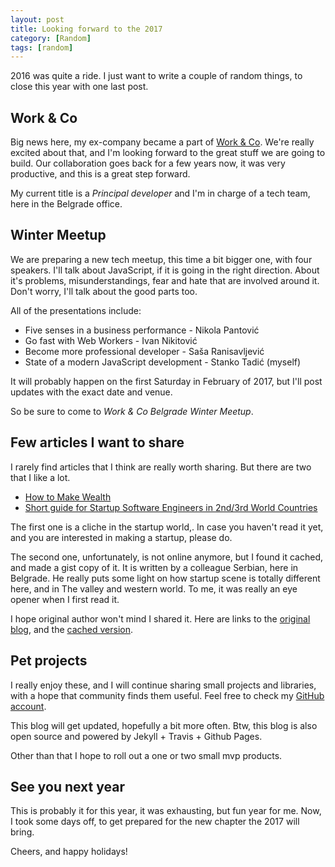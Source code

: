 ```yaml
---
layout: post
title: Looking forward to the 2017
category: [Random]
tags: [random]
---
```


2016 was quite a ride.
I just want to write a couple of random things,
to close this year with one last post.

## Work & Co

Big news here, my ex-company became a part of [Work & Co](http://work.co).
We're really excited about that, and I'm looking forward to the great stuff we are going to build.
Our collaboration goes back for a few years now, it was very productive,
and this is a great step forward.

My current title is a *Principal developer* and I'm in charge of a tech team,
here in the Belgrade office.

<!--more-->

## Winter Meetup

We are preparing a new tech meetup, this time a bit bigger one,
with four speakers. I'll talk about JavaScript, if it is going in the right direction.
About it's problems, misunderstandings, fear and hate that are involved around it.
Don't worry, I'll talk about the good parts too.

All of the presentations include:

* Five senses in a business performance - Nikola Pantović
* Go fast with Web Workers - Ivan Nikitović
* Become more professional developer - Saša Ranisavljević
* State of a modern JavaScript development - Stanko Tadić (myself)

It will probably happen on the first Saturday in February of 2017,
but I'll post updates with the exact date and venue.

So be sure to come to *Work & Co Belgrade Winter Meetup*.


## Few articles I want to share

I rarely find articles that I think are really worth sharing.
But there are two that I like a lot.

* [How to Make Wealth](http://paulgraham.com/wealth.html)
* [Short guide for Startup Software Engineers in 2nd/3rd World Countries](https://gist.github.com/Stanko/cb3e287f9ee6b836cdfad5d04a3fb208)

The first one is a cliche in the startup world,.
In case you haven't read it yet, and you are interested in making a startup, please do.

The second one, unfortunately, is not online anymore, but I found it cached,
and made a gist copy of it.
It is written by a colleague Serbian, here in Belgrade.
He really puts some light on how startup scene is totally different here,
and in The valley and western world.
To me, it was really an eye opener when I first read it.

I hope original author won't mind I shared it. Here are links to the [original blog](http://blog.prng.org/2010/short-guide-startup/),
and the [cached version](http://web.archive.org/web/20150718230004/http://blog.prng.org/2010/short-guide-startup/).

## Pet projects

I really enjoy these, and I will continue sharing small projects and libraries,
with a hope that community finds them useful.
Feel free to check my [GitHub account](https://github.com/Stanko).

This blog will get updated, hopefully a bit more often.
Btw, this blog is also open source and powered by Jekyll + Travis + Github Pages.

Other than that I hope to roll out a one or two small mvp products.

## See you next year

This is probably it for this year, it was exhausting, but fun year for me.
Now, I took some days off, to get prepared for the new chapter the 2017 will bring.

Cheers, and happy holidays!
